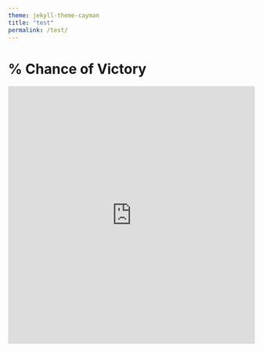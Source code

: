 ```yaml
---
theme: jekyll-theme-cayman
title: "test"
permalink: /test/
---
```

# % Chance of Victory
<iframe id="igraph" scrolling="no" style="border:none;" seamless="seamless" src="https://zecellomaster.github.io/tprdatarepo/specialchances.html" height="525" width="100%"></iframe>
